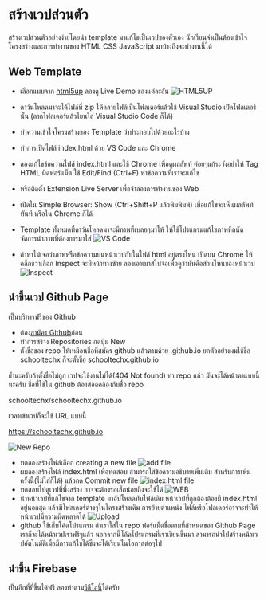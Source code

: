 # สร้างเวปส่วนตัว
สร้างเวปส่วนตัวอย่างง่ายโดยนำ template มาแก้ไขเป็นเวปของตัวเอง นักเรียนจำเป็นต้องเข้าใจโครงสร้างและการทำงานของ HTML CSS JavaScript มาบ้างถึงจะทำงานนี้ได้
## Web Template
- เลือกแบบจาก [html5up](https://html5up.net) ลองดู Live Demo ของแต่ละอัน 
![HTML5UP](img/html5up.png)
- ดาว์นโหลดมาจะได้ไฟล์ที่ zip ให้คลายไฟล์เป็นโฟลเดอร์แล้วใช้ Visual Studio เปิดโฟลเดอร์นั้น (ลากโฟลเดอร์แล้วโยนใส่ Visual Studio Code ก็ได้)
- ทำความเข้าใจโครงสร้างของ Template ว่าประกอบไปด้วยอะไรบ้าง  
- ทำการเปิดไฟล์ index.html ด้วย VS Code และ Chrome
- ลองแก้ไขข้อความไฟล์ index.html และใช้ Chrome เพื่อดูผลลัพท์ ค่อยๆแก้ระวังอย่าให้ Tag HTML ผิดฟอร์แม็ต ใช้ Edit/Find (Ctrl+F) หาข้อความที่เราจะแก้ไข
- หรือติดตั้ง Extension Live Server เพื่อจำลองการทำงานของ Web 
- เปิดใน Simple Browser: Show (Ctrl+Shift+P แล้วพิมพิมพ์) เมื่อแก้ไขจะเห็นผลลัพท์ทันที หรือใน Chrome ก็ได้
- Template ทั้งหมดที่ดาว์นโหลดมาจะมีภาพที่เบลอๆมาให้ ให้ใช้โปรแกรมแก้ไขภาพที่ถนัดจัดการนำภาพที่ต้องการมาใส่
![VS Code](img/vscode.png)

- ถ้าหาไม่เจอว่าภาพหรือข้อความบนหน้าเวปกับในไฟล์ html อยู่ตรงไหน เปิดบน Chrome ให้คลิ้กขวาเลือก Inspect จะมีหน้าทางซ้าย ลองเอาเมาส์ไปจ่อเพื่อดูว่ามันคือส่วนไหนของหน้าเวป
![Inspect](img/inspect.png)

## นำขึ้นเวป Github Page
เป็นบริการฟรีของ Github 
- ต้อง[สามัคร Github](https://github.com/signup?ref_cta=Sign+up&ref_loc=header+logged+out&ref_page=%2F&source=header-home)ก่อน
- ทำการสร้าง Repositories กดปุ่ม New
- ตั้งชื่อของ repo ให้เหมือนชื่อที่สมัคร github แล้วตามด้วย .github.io ยกตัวอย่างผมใช้ชื่อ schooltechx ก็จะตั้งชื่อ schooltechx.github.io

ย้ำนะครับถ้าตั้งชื่อไม่ถูก เวปจะใช้งานไม่ได้(404 Not found) ทำ repo แล้ว มันจะได้หน้าตาแบบนี้นะครับ ชื่อที่ใช้ใน github ต้องสอดคล้องกับชื่อ repo

schooltechx/schooltechx.github.io

เวลาเข้าเวปก็จะใช้ URL แบบนี้

https://schooltechx.github.io


![New Repo](img/new-repo.png)
- ทดลองสร้างไฟล์เลือก creating a new file
![add file](img/add-file.png)
- ผมลองสร้างไฟล์ index.html เพื่อทดสอบ สามารถใส่ข้อความอธิบายเพิ่มเติม สำหรับการเพิ่มครั้งนี้(ไม่ใส่ก็ได้) แล้วกด Commit new file
![index.html file](img/index.html.png)
- ทดสอบไปดูเวปที่พึ่งสร้าง อาจจะต้องรอเล็กน้อยถึงจะใช้ได้
![WEB](img/web.png)
- นำหน้าเวปที่แก้ไขจาก template มาอัปโหลดทับไฟล์เดิม หน้าเวปที่ถูกต้องต้องมี index.html อยู่นอกสุด แล้วมีโฟลเดอร์ต่างๆในโครงสร้างเดิม การย้ายตำแหน่ง ไฟล์หรือโฟลเดอร์อาจจะทำให้หน้าเวปมีความผิดพลาดได้
![Upload](img/upload-file.png)
- github ใช้เก็บโค้ดโปรแกรม ถ้าเราใส่ใน repo ฟอร์แม็ตชื่อตามที่กำหนดของ Github Page เราก็จะได้หน้าเวปเราฟรีๆแล้ว นอกจากนี้โค้ดโปรแกรมที่เราเขียนขึ้นมา สามารถนำไปสร้างหน้าเวปอัตโนมัติเมื่อมีการแก้ไขได้ซึ่งจะได้เรียนในโอกาสต่อๆไป

## นำขึ้น Firebase
เป็นอีกที่ที่ขึ้นได้ฟรี ลองทำตาม[วีดีโอนี้](https://www.youtube.com/watch?v=tH-V9R8SM_Y&t=0s
)ได้ครับ

